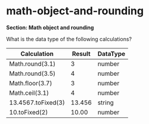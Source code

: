 # math-object-and-rounding

**Section: Math object and rounding**

What is the data type  of the following calculations?

| Calculation  |Result|DataType|
|---|---|---|
| Math.round(3.1) | 3 | number |
| Math.round(3.5) | 4 | number |
| Math.floor(3.7) | 3 | number |
| Math.ceil(3.1) | 4 | number |
| 13.4567.toFixed(3) | 13.456 | string |
| 10.toFixed(2) | 10.00 | number |
